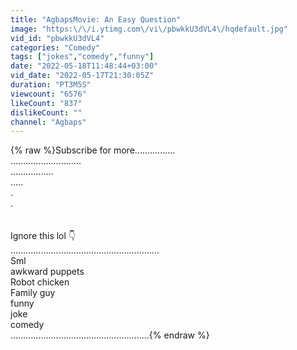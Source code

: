 ```yaml
---
title: "AgbapsMovie: An Easy Question"
image: "https:\/\/i.ytimg.com\/vi\/pbwkkU3dVL4\/hqdefault.jpg"
vid_id: "pbwkkU3dVL4"
categories: "Comedy"
tags: ["jokes","comedy","funny"]
date: "2022-05-18T11:48:44+03:00"
vid_date: "2022-05-17T21:30:05Z"
duration: "PT3M5S"
viewcount: "6576"
likeCount: "837"
dislikeCount: ""
channel: "Agbaps"
---
```

{% raw %}Subscribe for more................<br />............................<br />.................<br />.....<br />.<br />.<br /><br /><br />Ignore this lol 👇<br />...........................................................<br />Sml<br />awkward puppets<br />Robot chicken<br />Family guy<br />funny<br />joke<br />comedy<br />.......................................................{% endraw %}
